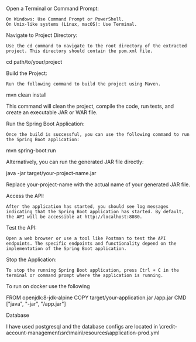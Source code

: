 
Open a Terminal or Command Prompt:

    On Windows: Use Command Prompt or PowerShell.
    On Unix-like systems (Linux, macOS): Use Terminal.

Navigate to Project Directory:

    Use the cd command to navigate to the root directory of the extracted project. This directory should contain the pom.xml file.


cd path/to/your/project

Build the Project:

    Run the following command to build the project using Maven.


mvn clean install

This command will clean the project, compile the code, run tests, and create an executable JAR or WAR file.

Run the Spring Boot Application:

    Once the build is successful, you can use the following command to run the Spring Boot application:


mvn spring-boot:run

Alternatively, you can run the generated JAR file directly:


java -jar target/your-project-name.jar

Replace your-project-name with the actual name of your generated JAR file.

Access the API:

    After the application has started, you should see log messages indicating that the Spring Boot application has started. By default, the API will be accessible at http://localhost:8080.

Test the API:

    Open a web browser or use a tool like Postman to test the API endpoints. The specific endpoints and functionality depend on the implementation of the Spring Boot application.

Stop the Application:

    To stop the running Spring Boot application, press Ctrl + C in the terminal or command prompt where the application is running.


To run on docker use the following

FROM openjdk:8-jdk-alpine
COPY target/your-application.jar /app.jar
CMD ["java", "-jar", "/app.jar"]


Database

I have used postgresql and the database configs are located in \credit-account-management\src\main\resources\application-prod.yml